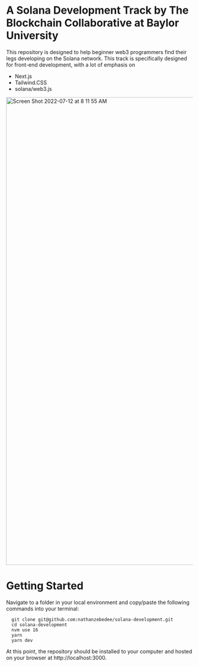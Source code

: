 # A Solana Development Track by The Blockchain Collaborative at Baylor University

This repository is designed to help beginner web3 programmers find their legs developing on the Solana network. This track is specifically designed for front-end development, with a lot of emphasis on 

- Next.js
- Tailwind.CSS
- solana/web3.js

<img width="1259" alt="Screen Shot 2022-07-12 at 8 11 55 AM" src="https://user-images.githubusercontent.com/85138723/178497911-a410bb1d-b190-42be-8778-2f2dfccad21e.png">

# Getting Started
Navigate to a folder in your local environment and copy/paste the following commands into your terminal:
```
  git clone git@github.com:nathanzebedee/solana-development.git
  cd solana-development
  nvm use 16
  yarn
  yarn dev
```
At this point, the repository should be installed to your computer and hosted on your browser at http://localhost:3000.
